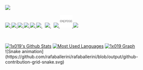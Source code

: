 
![](https://discord.c99.nl/widget/theme-4/906811074274271252.png)

<p align="left"> 
    <a href="https://www.java.com" target="_blank"> <img src="https://img.icons8.com/color/48/000000/java-coffee-cup-logo.png"/> </a>
    <a href="https://developer.mozilla.org/en-US/docs/Web/JavaScript" target="_blank"> <img src="https://img.icons8.com/color/48/000000/javascript.png"/> </a> 
    <a href="https://www.w3.org/html/" target="_blank"> <img src="https://img.icons8.com/color/48/000000/html-5.png"/> </a> 
    <a href="https://www.w3schools.com/css/" target="_blank"> <img src="https://img.icons8.com/color/48/000000/css3.png"/> </a> 
    <a href="https://www.python.org" target="_blank"> <img src="https://img.icons8.com/color/48/000000/python.png"/> </a> 
    <a style="padding-right:8px;" href="https://cplusplus.com" target="_blank"> <img src="https://img.icons8.com/color/48/000000/c-plus-plus-logo.png"/> </a> 
    <a style="padding-right:8px;" href="https://www.mysql.com/" target="_blank"> <img src="https://img.icons8.com/fluent/50/000000/mysql-logo.png"/> </a>   
    <a href="https://git-scm.com/" target="_blank"> <img src="https://img.icons8.com/color/48/000000/git.png"/> </a> 
    <a href="https://expressjs.com" target="_blank"> <img src="https://raw.githubusercontent.com/devicons/devicon/master/icons/express/express-original-wordmark.svg" alt="express" width="40" height="40"/> </a>
    <a href="https://linux.com/" target="_blank"> <img src="https://img.icons8.com/color/48/000000/linux--v1.png"/> </a> 
</p>

<!-- [![React Badge](https://img.shields.io/badge/-React-61DBFB?style=for-the-badge&labelColor=black&logo=react&logoColor=61DBFB)](#)  [![Javascript Badge](https://img.shields.io/badge/-Javascript-F0DB4F?style=for-the-badge&labelColor=black&logo=javascript&logoColor=F0DB4F)](#) [![Typescript Badge](https://img.shields.io/badge/-Typescript-007acc?style=for-the-badge&labelColor=black&logo=typescript&logoColor=007acc)](#) [![Nodejs Badge](https://img.shields.io/badge/-Nodejs-3C873A?style=for-the-badge&labelColor=black&logo=node.js&logoColor=3C873A)](#) [![GraphQL Badge](https://img.shields.io/badge/-GraphQl-e535ab?style=for-the-badge&labelColor=black&logo=node.js&logoColor=e535ab)](#) -->
<br/>


  <br/>
    <a href="https://github.com/1x019/github-readme-stats"><img alt="1x019's Github Stats" src="https://github-readme-stats.vercel.app/api?username=1x019&show_icons=true&count_private=true&theme=tokyonight" /></a>
    <a href="https://github.com/1x019/github-readme-stats"><img alt="Most Used Languages" src="https://github-readme-stats.vercel.app/api/top-langs/?username=1x019&layout=compact&langs_count=7&theme=tokyonight" /></a>
    <a href="https://github.com/1x019"><img alt="1x019 Graph"
    src="https://activity-graph.herokuapp.com/graph?username=1x019&bg_color=0D1117&color=5BCDEC&line=5BCDEC&point=FFFFFF&hide_border=true" /></a>
  <br/>
![Snake animation](https://github.com/rafaballerini/rafaballerini/blob/output/github-contribution-grid-snake.svg)


